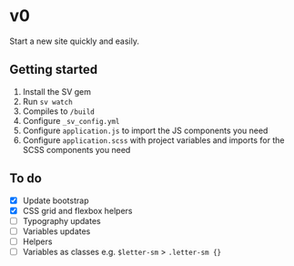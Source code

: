 # v0
Start a new site quickly and easily.

## Getting started
1. Install the SV gem
2. Run `sv watch`
3. Compiles to `/build`
4. Configure `_sv_config.yml`
5. Configure `application.js` to import the JS components you need
6. Configure `application.scss` with project variables and imports for the SCSS components you need

## To do
+ [x] Update bootstrap
+ [x] CSS grid and flexbox helpers
+ [ ] Typography updates
+ [ ] Variables updates
+ [ ] Helpers
+ [ ] Variables as classes e.g. `$letter-sm` > `.letter-sm {}`
